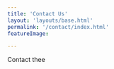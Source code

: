 ```yaml
---
title: 'Contact Us'
layout: 'layouts/base.html'
permalink: '/contact/index.html'
featureImage:

---
```

Contact thee